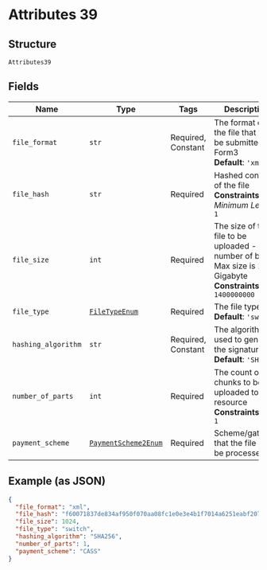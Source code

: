 
# Attributes 39

## Structure

`Attributes39`

## Fields

| Name | Type | Tags | Description |
|  --- | --- | --- | --- |
| `file_format` | `str` | Required, Constant | The format of the file that will be submitted to Form3<br>**Default**: `'xml'` |
| `file_hash` | `str` | Required | Hashed content of the file<br>**Constraints**: *Minimum Length*: `1` |
| `file_size` | `int` | Required | The size of the file to be uploaded - number of bytes. Max size is 1.4 Gigabyte<br>**Constraints**: `<= 1400000000` |
| `file_type` | [`FileTypeEnum`](../../doc/models/file-type-enum.md) | Required | The file type<br>**Default**: `'switch'` |
| `hashing_algorithm` | `str` | Required, Constant | The algorithm used to generate the signature<br>**Default**: `'SHA256'` |
| `number_of_parts` | `int` | Required | The count of chunks to be uploaded to the resource<br>**Constraints**: `>= 1` |
| `payment_scheme` | [`PaymentScheme2Enum`](../../doc/models/payment-scheme-2-enum.md) | Required | Scheme/gateway that the file is to be processed by |

## Example (as JSON)

```json
{
  "file_format": "xml",
  "file_hash": "f60071837de834af950f070aa08fc1e0e3e4b1f7014a6251eabf207eba10c817",
  "file_size": 1024,
  "file_type": "switch",
  "hashing_algorithm": "SHA256",
  "number_of_parts": 1,
  "payment_scheme": "CASS"
}
```

